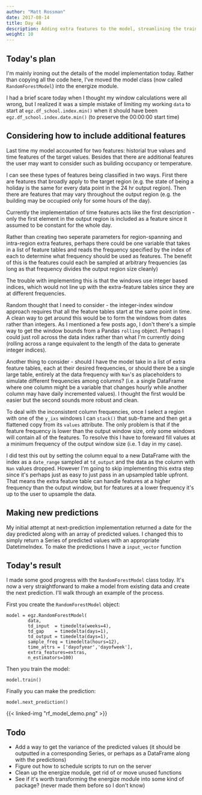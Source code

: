 ```yaml
---
author: "Matt Rossman"
date: 2017-08-14
title: Day 48
description: Adding extra features to the model, streamlining the training and prediction process
weight: 10
---
```


## Today's plan
I'm mainly ironing out the details of the model implementation today. Rather than copying all the code here, I've moved the model class (now called `RandomForestModel`) into the energize module.

I had a brief scare today when I thought my window calculations were all wrong, but I realized it was a simple mistake of limiting my working `data` to start at `egz.df_school.index.min()` when it should have been `egz.df_school.index.date.min()` (to preserve the 00:00:00 start time)

## Considering how to include additional features
Last time my model accounted for two features: historial true values and time features of the target values. Besides that there are additional features the user may want to consider such as building occupancy or temperature.

I can see these types of features being classified in two ways. First there are features that broadly apply to the target region (e.g. the state of being a holiday is the same for every data point in the 24 hr output region). Then there are features that may vary throughout the output region (e.g. the building may be occupied only for some hours of the day).

Currently the implementation of time features acts like the first description - only the first element in the output region is included as a feature since it assumed to be constant for the whole day.

Rather than creating two seperate parameters for region-spanning and intra-region extra features, perhaps there could be one variable that takes in a list of feature tables and reads the frequency specified by the index of each to determine what frequency should be used as features. The benefit of this is the features could each be sampled at arbitrary frequencies (as long as that frequency divides the output region size cleanly)

The trouble with implementing this is that the windows use integer based indices, which would not line up with the extra-feature tables since they are at different frequencies.

Random thought that I need to consider - the integer-index window approach requires that all the feature tables start at the same point in time. A clean way to get around this would be to form the windows from dates rather than integers. As I mentioned a few posts ago, I don't there's a simple way to get the window bounds from a Pandas `rolling` object. Perhaps I could just roll across the data index rather than what I'm currently doing (rolling across a range equivalent to the length of the data to generate integer indices).

Another thing to consider - should I have the model take in a list of extra feature tables, each at their desired frequencies, or should there be a single large table, entirely at the data frequency with `Nan`'s as placeholders to simulate different frequencies among columns? (i.e. a single DataFrame where one column might be a variable that changes hourly while another column may have daily incremented values). I thought the first would be easier but the second sounds more robust and clean.

To deal with the inconsistent column frequencies, once I select a region with one of the `y_ixs` windows I can `stack()` that sub-frame and then get a flattened copy from its `values` attribute. The only problem is that if the feature frequency is lower than the output window size, only some windows will contain all of the features. To resolve this I have to foreward fill values at a minimum frequency of the output window size (i.e. 1 day in my case).

I did test this out by setting the column equal to a new DataFrame with the index as a `date_range` sampled at `td_output` and the data as the column with `Nan` values dropped. However I'm going to skip implementing this extra step since it's perhaps just as easy to just pass in an upsampled table upfront. That means the extra feature table can handle features at a higher frequency than the output window, but for features at a lower frequency it's up to the user to upsample the data.

## Making new predictions
My initial attempt at next-prediction implementation returned a date for the day predicted along with an array of predicted values. I changed this to simply return a Series of predicted values with an appropriate DatetimeIndex. To make the predictions I have a `input_vector` function

## Today's result
I made some good progress with the `RandomForestModel` class today. It's now a very straightforward to make a model from existing data and create the next prediction. I'll walk through an example of the process.

First you create the `RandomForestModel` object:

	model = egz.RandomForestModel(
		    data,
		    td_input  = timedelta(weeks=4),
		    td_gap    = timedelta(days=1),
		    td_output = timedelta(days=1),
		    sample_freq = timedelta(hours=12),
		    time_attrs = ['dayofyear','dayofweek'],
		    extra_features=extras,
		    n_estimators=100)

Then you train the model:

	model.train()

Finally you can make the prediction:

	model.next_prediction()

{{< linked-img "rf_model_demo.png" >}}

## Todo
- Add a way to get the variance of the predicted values (it should be outputted in a corresponding Series, or perhaps as a DataFrame along with the predictions)
- Figure out how to schedule scripts to run on the server
- Clean up the energize module, get rid of or move unused functions
- See if it's worth transforming the energize module into some kind of package? (never made them before so I don't know)
